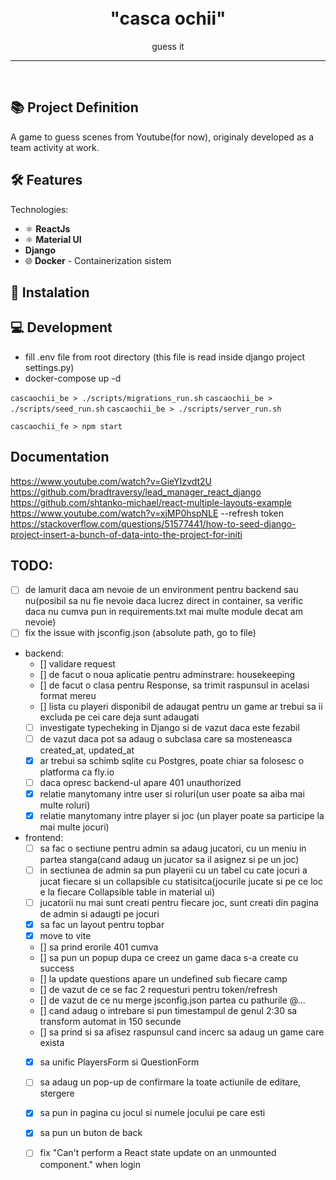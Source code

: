 
<h1 align="center">
<br>
  "casca ochii"
</h1>

<p align="center">guess it</p>

<hr />
<br />


## 📚 Project Definition

A game to guess scenes from Youtube(for now), originaly developed as a team activity at work.


## 🛠️ Features

Technologies:

- ⚛️ **ReactJs**
- ⚛️ **Material UI**
-    **Django**
- 🌐 **Docker** - Containerization sistem


## 🚀 Instalation


## 💻 Development
- fill .env file from root directory (this file is read inside django project settings.py)
- docker-compose up -d

``` cascaochii_be > ./scripts/migrations_run.sh ```
``` cascaochii_be > ./scripts/seed_run.sh ```
``` cascaochii_be > ./scripts/server_run.sh ```

``` cascaochii_fe > npm start ```


## Documentation
https://www.youtube.com/watch?v=GieYIzvdt2U
https://github.com/bradtraversy/lead_manager_react_django
https://github.com/shtanko-michael/react-multiple-layouts-example
https://www.youtube.com/watch?v=xjMP0hspNLE   --refresh token
https://stackoverflow.com/questions/51577441/how-to-seed-django-project-insert-a-bunch-of-data-into-the-project-for-initi

## TODO:
- [ ] de lamurit daca am nevoie de un environment pentru backend sau nu(posibil sa nu fie nevoie daca lucrez direct in container, sa verific daca nu cumva pun in requirements.txt mai multe module decat am nevoie)
- [ ] fix the issue with jsconfig.json (absolute path, go to file)

- backend:
  - [] validare request
  - [] de facut o noua aplicatie pentru adminstrare: housekeeping 
  - [] de facut o clasa pentru Response, sa trimit raspunsul in acelasi format mereu
  - [] lista cu playeri disponibil de adaugat pentru un game ar trebui sa ii excluda pe cei care deja sunt adaugati
  - [ ] investigate typecheking in Django si de vazut daca este fezabil
  - [ ] de vazut daca pot sa adaug o subclasa care sa mosteneasca created_at, updated_at 
  - [x] ar trebui sa schimb sqlite cu Postgres, poate chiar sa folosesc o platforma ca fly.io
  - [ ] daca opresc backend-ul apare 401 unauthorized
  - [x] relatie manytomany intre user si roluri(un user poate sa aiba mai multe roluri)
  - [x] relatie manytomany intre player si joc (un player poate sa participe la mai multe jocuri)

- frontend:
  - [ ] sa fac o sectiune pentru admin sa adaug jucatori, cu un meniu in partea stanga(cand adaug un jucator sa il asignez si pe un joc)
  - [ ] in sectiunea de admin sa pun playerii cu un tabel cu cate jocuri a jucat fiecare si un collapsible cu statisitca(jocurile jucate si pe ce loc e la fiecare Collapsible table in material ui)
  - [ ] jucatorii nu mai sunt creati pentru fiecare joc, sunt creati din pagina de admin si adaugti pe jocuri
  - [x] sa fac un layout pentru topbar
  - [x] move to vite
  - [] sa prind erorile 401 cumva
  - [] sa pun un popup dupa  ce creez un  game daca s-a create cu success
  - [] la update questions apare un undefined sub fiecare camp
  - [] de vazut de ce se fac 2 requesturi pentru token/refresh
  - [] de vazut de ce nu merge jsconfig.json partea cu pathurile @...
  - [] cand adaug o intrebare si pun timestampul de genul 2:30 sa transform automat in 150 secunde
  - [] sa prind si sa afisez raspunsul cand incerc sa adaug un game care exista
  - [x] sa unific PlayersForm si QuestionForm
  - [ ] sa adaug un pop-up de confirmare la toate actiunile de editare, stergere
  - [x] sa pun in pagina cu jocul si numele jocului pe care esti
  - [x] sa pun un buton de back
  - [ ] fix "Can't perform a React state update on an unmounted component." when login
  